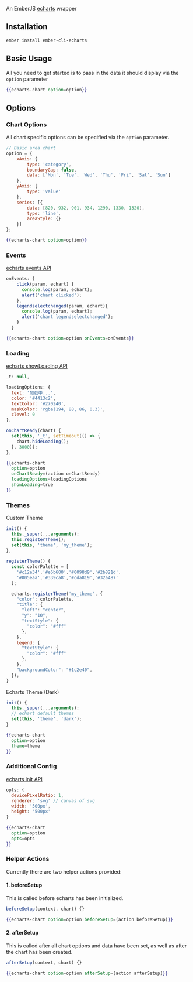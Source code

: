 An EmberJS [echarts](http://echarts.baidu.com/) wrapper  

## Installation ##
```sh
ember install ember-cli-echarts
```

## Basic Usage ##
All you need to get started is to pass in the data it should display via the `option` parameter

```handlebars
{{echarts-chart option=option}}
```

## Options

### Chart Options
All chart specific options can be specified via the `option` parameter.

```javascript
// Basic area chart
option = {
    xAxis: {
        type: 'category',
        boundaryGap: false,
        data: ['Mon', 'Tue', 'Wed', 'Thu', 'Fri', 'Sat', 'Sun']
    },
    yAxis: {
        type: 'value'
    },
    series: [{
        data: [820, 932, 901, 934, 1290, 1330, 1320],
        type: 'line',
        areaStyle: {}
    }]
};
```

```handlebars
{{echarts-chart option=option}}
```

### Events
[echarts events API](https://ecomfe.github.io/echarts-doc/public/en/api.html#events)

```javascript
onEvents: {
    click(param, echart) {
      console.log(param, echart);
      alert('chart clicked');
    },
    legendselectchanged(param, echart){
      console.log(param, echart);
      alert('chart legendselectchanged');
    }
  }
```  

```handlebars
{{echarts-chart option=option onEvents=onEvents}}
```

### Loading

[echarts showLoading API](https://ecomfe.github.io/echarts-doc/public/en/api.html#echartsInstance.showLoading)

```javascript
_t: null,

loadingOptions: {
  text: '加载中...',
  color: '#4413c2',
  textColor: '#270240',
  maskColor: 'rgba(194, 88, 86, 0.3)',
  zlevel: 0
},

onChartReady(chart) {
  set(this, '_t', setTimeout(() => {
    chart.hideLoading();
  }, 3000));
},
```

```handlebars
{{echarts-chart
  option=option
  onChartReady=(action onChartReady)
  loadingOptions=loadingOptions
  showLoading=true
}}
```

### Themes

Custom Theme

```javascript
init() {
  this._super(...arguments);
  this.registerTheme();
  set(this, 'theme', 'my_theme');
},
  
registerTheme() {
  const colorPalette = [
    '#c12e34','#e6b600','#0098d9','#2b821d',
    '#005eaa','#339ca8','#cda819','#32a487'
  ];

  echarts.registerTheme('my_theme', {
    "color": colorPalette,
    "title": {
      "left": "center",
      "y": "10",
      "textStyle": {
        "color": "#fff"
      },
    },
    legend: {
      "textStyle": {
        "color": "#fff"
      },
    },
    "backgroundColor": "#1c2e40",
  });
}
```

Echarts Theme (Dark)

```javascript
init() {
  this._super(...arguments);
  // echart default themes
  set(this, 'theme', 'dark');
}
```  

```handlebars
{{echarts-chart
  option=option
  theme=theme
}}
```

### Additional Config

[echarts init API](https://ecomfe.github.io/echarts-doc/public/en/api.html#echarts.init)

```javascript
opts: {
  devicePixelRatio: 1,
  renderer: 'svg' // canvas of svg
  width: '500px',
  height: '500px'
}
```  

```handlebars
{{echarts-chart
  option=option
  opts=opts
}}
```

### Helper Actions
Currently there are two helper actions provided:

#### 1. beforeSetup
This is called before echarts has been initialized. 

```javascript
beforeSetup(context, chart) {}
```

```handlebars
{{echarts-chart option=option beforeSetup=(action beforeSetup)}}
```

#### 2. afterSetup
This is called after all chart options and data have been set, as well as after the chart has been created. 

```javascript
afterSetup(context, chart) {}
```

```handlebars
{{echarts-chart option=option afterSetup=(action afterSetup)}}
```
